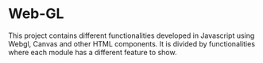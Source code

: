 # Web-GL
 This project contains different functionalities developed in Javascript using Webgl, Canvas and other HTML components. It is divided by functionalities where each module has a different feature to show.

